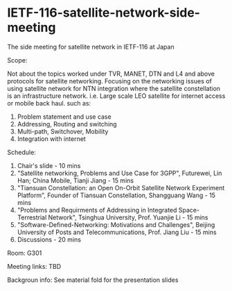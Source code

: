 # IETF-116-satellite-network-side-meeting
The side meeting for satellite network in IETF-116 at Japan

Scope:

Not about the topics worked under TVR, MANET, DTN and L4 and above protocols for satellite networking.
Focusing on the networking issues of using satellite network for NTN integration where the satellite constellation is an infrastructure network. 
i.e. Large scale LEO satellite for internet access or mobile back haul. such as:

1.  Problem statement and use case
2.  Addressing, Routing and switching
3.  Multi-path, Switchover, Mobility
4.  Integration with internet

Schedule:
1. Chair's slide - 10 mins
2. "Satellite networking, Problems and Use Case for 3GPP", Futurewei, Lin Han; China Mobile, Tianji Jiang - 15 mins
3. "Tiansuan Constellation: an Open On-Orbit Satellite Network Experiment Platform", Founder of Tiansuan Constellation, Shangguang Wang - 15 mins
4. "Problems and Requirments of Addressing in Integrated Space-Terrestrial Network", Tsinghua University, Prof. Yuanjie Li - 15 mins
5. "Software-Defined-Networking: Motivations and Challenges", Beijing University of Posts and Telecommunications, Prof. Jiang Liu - 15 mins
6. Discussions - 20 mins


Room:
G301

Meeting links:
TBD

Backgroun info:
See material fold for the presentation slides
